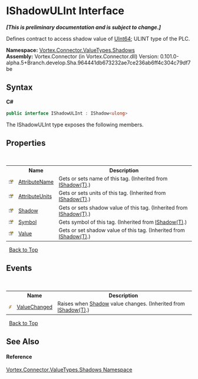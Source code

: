 # IShadowULInt Interface
 _**\[This is preliminary documentation and is subject to change.\]**_

Defines contract to access shadow value of <a href="http://msdn2.microsoft.com/en-us/library/06cf7918" target="_blank">UInt64</a>; ULINT type of the PLC.

**Namespace:**&nbsp;<a href="N_Vortex_Connector_ValueTypes_Shadows.md">Vortex.Connector.ValueTypes.Shadows</a><br />**Assembly:**&nbsp;Vortex.Connector (in Vortex.Connector.dll) Version: 0.101.0-alpha.5+Branch.develop.Sha.964441db673232ae7ce236ab6ff4c304c79df7be

## Syntax

**C#**<br />
``` C#
public interface IShadowULInt : IShadow<ulong>
```

The IShadowULInt type exposes the following members.


## Properties
&nbsp;<table><tr><th></th><th>Name</th><th>Description</th></tr><tr><td>![Public property](media/pubproperty.gif "Public property")</td><td><a href="P_Vortex_Connector_ValueTypes_Shadows_IShadow_1_AttributeName.md">AttributeName</a></td><td>
Gets or sets name of this tag.
 (Inherited from <a href="T_Vortex_Connector_ValueTypes_Shadows_IShadow_1.md">IShadow(T)</a>.)</td></tr><tr><td>![Public property](media/pubproperty.gif "Public property")</td><td><a href="P_Vortex_Connector_ValueTypes_Shadows_IShadow_1_AttributeUnits.md">AttributeUnits</a></td><td>
Gets or sets units of this tag.
 (Inherited from <a href="T_Vortex_Connector_ValueTypes_Shadows_IShadow_1.md">IShadow(T)</a>.)</td></tr><tr><td>![Public property](media/pubproperty.gif "Public property")</td><td><a href="P_Vortex_Connector_ValueTypes_Shadows_IShadow_1_Shadow.md">Shadow</a></td><td>
Gets or sets shadow value of this tag.
 (Inherited from <a href="T_Vortex_Connector_ValueTypes_Shadows_IShadow_1.md">IShadow(T)</a>.)</td></tr><tr><td>![Public property](media/pubproperty.gif "Public property")</td><td><a href="P_Vortex_Connector_ValueTypes_Shadows_IShadow_1_Symbol.md">Symbol</a></td><td>
Gets symbol of this tag.
 (Inherited from <a href="T_Vortex_Connector_ValueTypes_Shadows_IShadow_1.md">IShadow(T)</a>.)</td></tr><tr><td>![Public property](media/pubproperty.gif "Public property")</td><td><a href="P_Vortex_Connector_ValueTypes_Shadows_IShadow_1_Value.md">Value</a></td><td>
Gets or set shadow value of this tag.
 (Inherited from <a href="T_Vortex_Connector_ValueTypes_Shadows_IShadow_1.md">IShadow(T)</a>.)</td></tr></table>&nbsp;
<a href="#ishadowulint-interface">Back to Top</a>

## Events
&nbsp;<table><tr><th></th><th>Name</th><th>Description</th></tr><tr><td>![Public event](media/pubevent.gif "Public event")</td><td><a href="E_Vortex_Connector_ValueTypes_Shadows_IShadow_1_ValueChanged.md">ValueChanged</a></td><td>
Raises when <a href="P_Vortex_Connector_ValueTypes_Shadows_IShadow_1_Shadow.md">Shadow</a> value changes.
 (Inherited from <a href="T_Vortex_Connector_ValueTypes_Shadows_IShadow_1.md">IShadow(T)</a>.)</td></tr></table>&nbsp;
<a href="#ishadowulint-interface">Back to Top</a>

## See Also


#### Reference
<a href="N_Vortex_Connector_ValueTypes_Shadows.md">Vortex.Connector.ValueTypes.Shadows Namespace</a><br />
